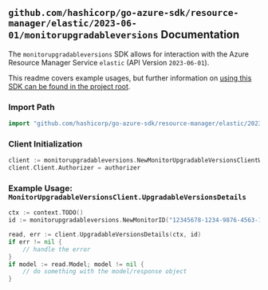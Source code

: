 
## `github.com/hashicorp/go-azure-sdk/resource-manager/elastic/2023-06-01/monitorupgradableversions` Documentation

The `monitorupgradableversions` SDK allows for interaction with the Azure Resource Manager Service `elastic` (API Version `2023-06-01`).

This readme covers example usages, but further information on [using this SDK can be found in the project root](https://github.com/hashicorp/go-azure-sdk/tree/main/docs).

### Import Path

```go
import "github.com/hashicorp/go-azure-sdk/resource-manager/elastic/2023-06-01/monitorupgradableversions"
```


### Client Initialization

```go
client := monitorupgradableversions.NewMonitorUpgradableVersionsClientWithBaseURI("https://management.azure.com")
client.Client.Authorizer = authorizer
```


### Example Usage: `MonitorUpgradableVersionsClient.UpgradableVersionsDetails`

```go
ctx := context.TODO()
id := monitorupgradableversions.NewMonitorID("12345678-1234-9876-4563-123456789012", "example-resource-group", "monitorValue")

read, err := client.UpgradableVersionsDetails(ctx, id)
if err != nil {
	// handle the error
}
if model := read.Model; model != nil {
	// do something with the model/response object
}
```
